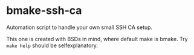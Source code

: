 # bmake-ssh-ca
Automation script to handle your own small SSH CA setup.

This one is created with BSDs in mind, where default make is bmake. Try `make
help` should be selfexplanatory.
